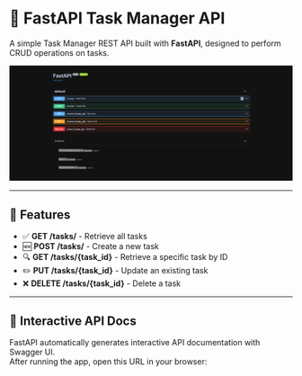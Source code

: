 # 🧠 FastAPI Task Manager API

A simple Task Manager REST API built with **FastAPI**, designed to perform CRUD operations on tasks.

![Swagger UI](fastapi1.png)

---

## 🚀 Features

- ✅ **GET /tasks/** - Retrieve all tasks  
- 🆕 **POST /tasks/** - Create a new task  
- 🔍 **GET /tasks/{task_id}** - Retrieve a specific task by ID  
- ✏️ **PUT /tasks/{task_id}** - Update an existing task  
- ❌ **DELETE /tasks/{task_id}** - Delete a task  

---

## 📸 Interactive API Docs

FastAPI automatically generates interactive API documentation with Swagger UI.  
After running the app, open this URL in your browser:

